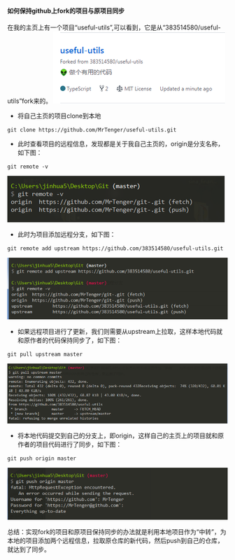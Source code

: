 
#### 如何保持github上fork的项目与原项目同步

在我的主页上有一个项目“useful-utils”,可以看到，它是从“383514580/useful-utils”fork来的。
![Image text](fork.jpg)

- 将自己主页的项目clone到本地

```
git clone https://github.com/MrTenger/useful-utils.git
```
- 此时查看项目的远程信息，发现都是关于我自己主页的，origin是分支名称，如下图：

```
git remote -v
```

![Image text](remote.jpg)

- 此时为项目添加远程分支，如下图：

```
git remote add upstream https://github.com/383514580/useful-utils.git
```

![Image text](add.jpg)

- 如果远程项目进行了更新，我们则需要从upstream上拉取，这样本地代码就和原作者的代码保持同步了，如下图：

```
git pull upstream master
```

![Image text](pull.jpg)

- 将本地代码提交到自己的分支上，即origin，这样自己的主页上的项目就和原作者的项目代码进行了同步，如下图：

```
git push origin master
```
![Image text](push.jpg)

总结：实现fork的项目和原项目保持同步的办法就是利用本地项目作为“中转”，为本地的项目添加两个远程信息，拉取原仓库的新代码，然后push到自己的仓库，就达到了同步。
